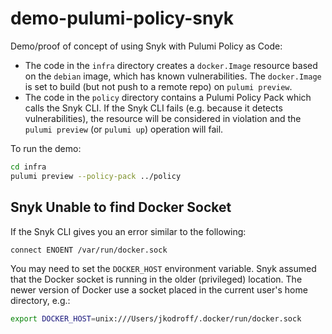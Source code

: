 # demo-pulumi-policy-snyk

Demo/proof of concept of using Snyk with Pulumi Policy as Code:

- The code in the `infra` directory creates a `docker.Image` resource based on the `debian` image, which has known vulnerabilities. The `docker.Image` is set to build (but not push to a remote repo) on `pulumi preview`.
- The code in the `policy` directory contains a Pulumi Policy Pack which calls the Snyk CLI. If the Snyk CLI fails (e.g. because it detects vulnerabilities), the resource will be considered in violation and the `pulumi preview` (or `pulumi up`) operation will fail.

To run the demo:

```bash
cd infra
pulumi preview --policy-pack ../policy
```

## Snyk Unable to find Docker Socket

If the Snyk CLI gives you an error similar to the following:

```text
connect ENOENT /var/run/docker.sock
```

You may need to set the `DOCKER_HOST` environment variable. Snyk assumed that the Docker socket is running in the older (privileged) location. The newer version of Docker use a socket placed in the current user's home directory, e.g.:

```bash
export DOCKER_HOST=unix:///Users/jkodroff/.docker/run/docker.sock
```
